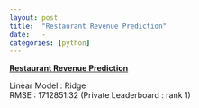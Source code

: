 ```yaml
---
layout: post
title:  "Restaurant Revenue Prediction"
date:   -
categories: [python]
---
```


[**Restaurant Revenue Prediction**](https://github.com/bsmanit/Playground/tree/master/restaurant-revenue-prediction)

Linear Model : Ridge  
RMSE : 1712851.32 (Private Leaderboard : rank 1)  

